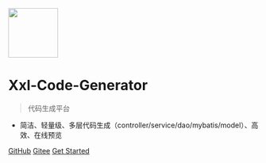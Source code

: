 <img src="https://raw.githubusercontent.com/xuxueli/xxl-job/master/doc/images/xxl-logo.png" width="100" >

# Xxl-Code-Generator

> 代码生成平台

- 简洁、轻量级、多层代码生成（controller/service/dao/mybatis/model）、高效、在线预览


[GitHub](https://github.com/xuxueli/xxl-code-generator/)
[Gitee](http://gitee.com/xuxueli0323/xxl-code-generator)
[Get Started](#《代码生成平台Xxl-Code-Generator》)